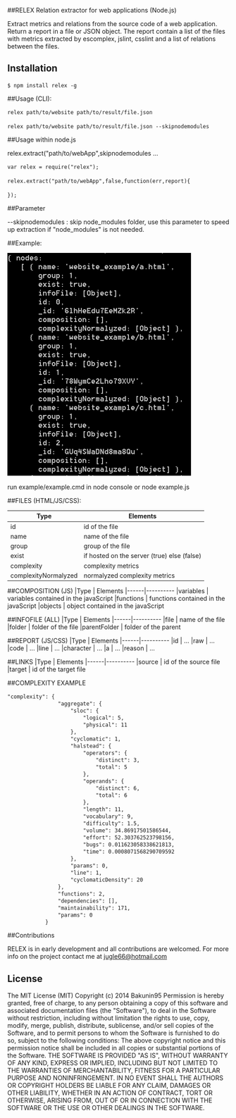 ##RELEX Relation extractor for web applications (Node.js)

Extract metrics and relations from the source code of a web application.
Return a report in a file or JSON object.
The report contain a list of the files with metrics extracted by escomplex, jslint, csslint and a list of relations between the files. 

## Installation

    $ npm install relex -g


##Usage (CLI): 
```
relex path/to/website path/to/result/file.json

relex path/to/website path/to/result/file.json --skipnodemodules
```

##Usage within node.js

relex.extract("path/to/webApp",skipnodemodules ...


```
var relex = require("relex");

relex.extract("path/to/webApp",false,function(err,report){
	
});

```
##Parameter

--skipnodemodules : skip node_modules folder, use this parameter to speed up extraction if "node_modules" is not needed.

##Example:

![Example](/example/result/example.png?raw=true "Example")

run example/example.cmd in node console or node example.js


##FILES (HTML/JS/CSS):

|Type | Elements
|------|----------
|id | id of the file
|name | name of the file
|group |  group of the file
|exist | if hosted on the server (true) else (false)
|complexity | complexity metrics
|complexityNormalyzed | normalyzed complexity metrics

##COMPOSITION (JS)
|Type | Elements
|------|----------
|variables | variables contained in the javaScript
|functions |  functions contained in the javaScript
|objects |  object contained in the javaScript


##INFOFILE (ALL)
|Type | Elements
|------|----------
|file | name of the file
|folder |  folder of the file
|parentFolder |  folder of the parent

##REPORT (JS/CSS)
|Type | Elements
|------|----------
|id | ...
|raw |  ...
|code |  ...
|line |  ...
|character |  ...
|a |  ...
|reason |  ...

##LINKS
|Type | Elements
|------|----------
|source | id of the source file
|target | id of the target file

##COMPLEXITY EXAMPLE
```
"complexity": {
                "aggregate": {
                    "sloc": {
                        "logical": 5,
                        "physical": 11
                    },
                    "cyclomatic": 1,
                    "halstead": {
                        "operators": {
                            "distinct": 3,
                            "total": 5
                        },
                        "operands": {
                            "distinct": 6,
                            "total": 6
                        },
                        "length": 11,
                        "vocabulary": 9,
                        "difficulty": 1.5,
                        "volume": 34.86917501586544,
                        "effort": 52.303762523798156,
                        "bugs": 0.011623058338621813,
                        "time": 0.0008071568290709592
                    },
                    "params": 0,
                    "line": 1,
                    "cyclomaticDensity": 20
                },
                "functions": 2,
                "dependencies": [],
                "maintainability": 171,
                "params": 0
            }
```

##Contributions

RELEX is in early development and all contributions are welcomed.
For more info on the project contact me at jugle66@hotmail.com


## License

The MIT License (MIT)
Copyright (c) 2014 Bakunin95
Permission is hereby granted, free of charge, to any person obtaining a copy
of this software and associated documentation files (the "Software"), to deal
in the Software without restriction, including without limitation the rights
to use, copy, modify, merge, publish, distribute, sublicense, and/or sell
copies of the Software, and to permit persons to whom the Software is
furnished to do so, subject to the following conditions:
The above copyright notice and this permission notice shall be included in all
copies or substantial portions of the Software.
THE SOFTWARE IS PROVIDED "AS IS", WITHOUT WARRANTY OF ANY KIND, EXPRESS OR
IMPLIED, INCLUDING BUT NOT LIMITED TO THE WARRANTIES OF MERCHANTABILITY,
FITNESS FOR A PARTICULAR PURPOSE AND NONINFRINGEMENT. IN NO EVENT SHALL THE
AUTHORS OR COPYRIGHT HOLDERS BE LIABLE FOR ANY CLAIM, DAMAGES OR OTHER
LIABILITY, WHETHER IN AN ACTION OF CONTRACT, TORT OR OTHERWISE, ARISING FROM,
OUT OF OR IN CONNECTION WITH THE SOFTWARE OR THE USE OR OTHER DEALINGS IN THE
SOFTWARE.

